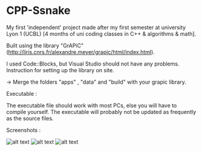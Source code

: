# CPP-Ssnake
My first 'independent' project made after my first semester at university Lyon 1 (UCBL)
[4 months of uni coding classes in C++ & algorithms & math].

Built using the library "GrAPiC" (http://liris.cnrs.fr/alexandre.meyer/grapic/html/index.html).

I used Code::Blocks, but Visual Studio should not have any problems.
Instruction for setting up the library on site.

-> Merge the folders "apps" , "data" and "build" with your grapic library.

Executable :

The executable file should work with most PCs, else you will have to compile yourself.
The executable will probably not be updated as frequently as the source files.

Screenshots :

![alt text](https://s5.postimg.org/nfg8ngwxj/Ssnake.png)
![alt text](https://s5.postimg.org/scp7uu9iv/Ssnake_2.png)
![alt text](https://s5.postimg.org/4kfwjb7hz/Ssnake_1.png)
